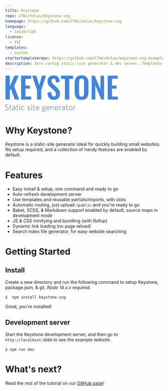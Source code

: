 ```yaml
---
title: Keystone
repo: CTNicholas/keystone-ssg
homepage: https://github.com/CTNicholas/keystone-ssg
language:
  - JavaScript
license:
  - ISC
templates:
  - Custom
startertemplaterepo: https://github.com/CTNicholas/keystone-ssg-example
description: Zero config static-site generator & dev server. Templates, partials, routing, Babel, SCSS/SASS, Markdown, bundling, minifying, dynamic linking, search indexing.
---
```


![Keystone logo](https://github.com/CTNicholas/keystone-ssg/raw/master/keystone_logo_small.png)

# Why Keystone?

Keystone is a static-site generator ideal for quickly building small websites. No setup required, and a collection of handy features are enabled by default.

# Features

- Easy install & setup, one command and ready to go
- Auto-refresh development server
- Use templates and reusable partials/imports, with slots
- Automatic routing, just upload `/public` and you're ready to go
- Babel, SCSS, & Markdown support enabled by default, source maps in development mode
- JS & CSS minifying and bundling (with Rollup)
- Dynamic link loading (no page reload)
- Search index file generator, for easy website searching

# Getting Started

## Install

Create a new directory and run the following command to setup Keystone, package.json, & git. _Node 14.x.x required._

```
$  npm install keystone-ssg
```

Great, you're installed!

## Development server

Start the Keystone development server, and then go to `http://localhost:8080` to see the example website.

```
$ npm run dev
```

# What's next?

Read the rest of the tutorial on our [GitHub page](https://github.com/CTNicholas/keystone-ssg#readme)!
